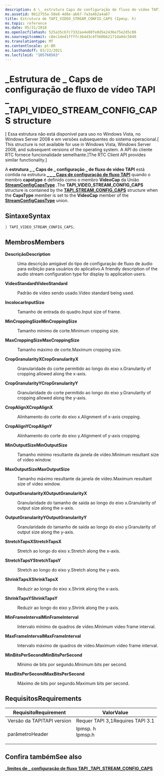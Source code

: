```yaml
---
description: A \_ estrutura Caps de configuração de fluxo de vídeo TAPI \_ \_ \_ está contida \_ na \_ estrutura Caps de configuração de fluxo TAPI \_ quando o membro capstype é definido como o membro VideoCap da União StreamConfigCapsType.
ms.assetid: 8812755a-50e8-4d8e-ab67-7a3a4b2a4a67
title: Estrutura de TAPI_VIDEO_STREAM_CONFIG_CAPS (Ipmsp. h)
ms.topic: reference
ms.date: 05/31/2018
ms.openlocfilehash: 525a35cb7c7332aa4e80fe8d5e2436e75e2d5c08
ms.sourcegitcommit: c8ec1ded1ffffc364d3c4f560bb2171da0dc5040
ms.translationtype: MT
ms.contentlocale: pt-BR
ms.lasthandoff: 03/22/2021
ms.locfileid: "105768563"
---
```

# <a name="tapi_video_stream_config_caps-structure"></a><span data-ttu-id="c2000-103">\_Estrutura de \_ Caps de configuração de fluxo de vídeo TAPI \_ \_</span><span class="sxs-lookup"><span data-stu-id="c2000-103">TAPI\_VIDEO\_STREAM\_CONFIG\_CAPS structure</span></span>

<span data-ttu-id="c2000-104">\[ Essa estrutura não está disponível para uso no Windows Vista, no Windows Server 2008 e em versões subsequentes do sistema operacional.</span><span class="sxs-lookup"><span data-stu-id="c2000-104">\[ This structure is not available for use in Windows Vista, Windows Server 2008, and subsequent versions of the operating system.</span></span> <span data-ttu-id="c2000-105">A API do cliente RTC fornece funcionalidade semelhante.\]</span><span class="sxs-lookup"><span data-stu-id="c2000-105">The RTC Client API provides similar functionality.\]</span></span>

<span data-ttu-id="c2000-106">A **estrutura \_ \_ Caps de \_ configuração \_ de fluxo de vídeo TAPI** está contida na estrutura [**\_ \_ \_ Caps de configuração de fluxo TAPI**](tapi-stream-config-caps.md) quando o membro **capstype** é definido como o membro **VideoCap** da União [**StreamConfigCapsType**](streamconfigcapstype.md) .</span><span class="sxs-lookup"><span data-stu-id="c2000-106">The **TAPI\_VIDEO\_STREAM\_CONFIG\_CAPS** structure is contained by the [**TAPI\_STREAM\_CONFIG\_CAPS**](tapi-stream-config-caps.md) structure when the **CapsType** member is set to the **VideoCap** member of the [**StreamConfigCapsType**](streamconfigcapstype.md) union.</span></span>

## <a name="syntax"></a><span data-ttu-id="c2000-107">Sintaxe</span><span class="sxs-lookup"><span data-stu-id="c2000-107">Syntax</span></span>


```C++
} TAPI_VIDEO_STREAM_CONFIG_CAPS;
```



## <a name="members"></a><span data-ttu-id="c2000-108">Membros</span><span class="sxs-lookup"><span data-stu-id="c2000-108">Members</span></span>

<dl> <dt>

<span data-ttu-id="c2000-109">**Descrição**</span><span class="sxs-lookup"><span data-stu-id="c2000-109">**Description**</span></span>
</dt> <dd>

<span data-ttu-id="c2000-110">Uma descrição amigável do tipo de configuração de fluxo de áudio para exibição para usuários do aplicativo.</span><span class="sxs-lookup"><span data-stu-id="c2000-110">A friendly description of the audio stream configuration type for display to application users.</span></span>

</dd> <dt>

<span data-ttu-id="c2000-111">**VideoStandard**</span><span class="sxs-lookup"><span data-stu-id="c2000-111">**VideoStandard**</span></span>
</dt> <dd>

<span data-ttu-id="c2000-112">Padrão de vídeo sendo usado.</span><span class="sxs-lookup"><span data-stu-id="c2000-112">Video standard being used.</span></span>

</dd> <dt>

<span data-ttu-id="c2000-113">**Incolocar**</span><span class="sxs-lookup"><span data-stu-id="c2000-113">**InputSize**</span></span>
</dt> <dd>

<span data-ttu-id="c2000-114">Tamanho de entrada do quadro.</span><span class="sxs-lookup"><span data-stu-id="c2000-114">Input size of frame.</span></span>

</dd> <dt>

<span data-ttu-id="c2000-115">**MinCroppingSize**</span><span class="sxs-lookup"><span data-stu-id="c2000-115">**MinCroppingSize**</span></span>
</dt> <dd>

<span data-ttu-id="c2000-116">Tamanho mínimo de corte.</span><span class="sxs-lookup"><span data-stu-id="c2000-116">Minimum cropping size.</span></span>

</dd> <dt>

<span data-ttu-id="c2000-117">**MaxCroppingSize**</span><span class="sxs-lookup"><span data-stu-id="c2000-117">**MaxCroppingSize**</span></span>
</dt> <dd>

<span data-ttu-id="c2000-118">Tamanho máximo de corte.</span><span class="sxs-lookup"><span data-stu-id="c2000-118">Maximum cropping size.</span></span>

</dd> <dt>

<span data-ttu-id="c2000-119">**CropGranularityX**</span><span class="sxs-lookup"><span data-stu-id="c2000-119">**CropGranularityX**</span></span>
</dt> <dd>

<span data-ttu-id="c2000-120">Granularidade do corte permitido ao longo do eixo x.</span><span class="sxs-lookup"><span data-stu-id="c2000-120">Granularity of cropping allowed along the x-axis.</span></span>

</dd> <dt>

<span data-ttu-id="c2000-121">**CropGranularityY**</span><span class="sxs-lookup"><span data-stu-id="c2000-121">**CropGranularityY**</span></span>
</dt> <dd>

<span data-ttu-id="c2000-122">Granularidade do corte permitido ao longo do eixo y.</span><span class="sxs-lookup"><span data-stu-id="c2000-122">Granularity of cropping allowed along the y-axis.</span></span>

</dd> <dt>

<span data-ttu-id="c2000-123">**CropAlignX**</span><span class="sxs-lookup"><span data-stu-id="c2000-123">**CropAlignX**</span></span>
</dt> <dd>

<span data-ttu-id="c2000-124">Alinhamento do corte do eixo x.</span><span class="sxs-lookup"><span data-stu-id="c2000-124">Alignment of x-axis cropping.</span></span>

</dd> <dt>

<span data-ttu-id="c2000-125">**CropAlignY**</span><span class="sxs-lookup"><span data-stu-id="c2000-125">**CropAlignY**</span></span>
</dt> <dd>

<span data-ttu-id="c2000-126">Alinhamento do corte do eixo y.</span><span class="sxs-lookup"><span data-stu-id="c2000-126">Alignment of y-axis cropping.</span></span>

</dd> <dt>

<span data-ttu-id="c2000-127">**MinOutputSize**</span><span class="sxs-lookup"><span data-stu-id="c2000-127">**MinOutputSize**</span></span>
</dt> <dd>

<span data-ttu-id="c2000-128">Tamanho mínimo resultante da janela de vídeo.</span><span class="sxs-lookup"><span data-stu-id="c2000-128">Minimum resultant size of video window.</span></span>

</dd> <dt>

<span data-ttu-id="c2000-129">**MaxOutputSize**</span><span class="sxs-lookup"><span data-stu-id="c2000-129">**MaxOutputSize**</span></span>
</dt> <dd>

<span data-ttu-id="c2000-130">Tamanho máximo resultante da janela de vídeo.</span><span class="sxs-lookup"><span data-stu-id="c2000-130">Maximum resultant size of video window.</span></span>

</dd> <dt>

<span data-ttu-id="c2000-131">**OutputGranularityX**</span><span class="sxs-lookup"><span data-stu-id="c2000-131">**OutputGranularityX**</span></span>
</dt> <dd>

<span data-ttu-id="c2000-132">Granularidade do tamanho de saída ao longo do eixo x.</span><span class="sxs-lookup"><span data-stu-id="c2000-132">Granularity of output size along the x-axis.</span></span>

</dd> <dt>

<span data-ttu-id="c2000-133">**OutputGranularityY**</span><span class="sxs-lookup"><span data-stu-id="c2000-133">**OutputGranularityY**</span></span>
</dt> <dd>

<span data-ttu-id="c2000-134">Granularidade do tamanho de saída ao longo do eixo y.</span><span class="sxs-lookup"><span data-stu-id="c2000-134">Granularity of output size along the y-axis.</span></span>

</dd> <dt>

<span data-ttu-id="c2000-135">**StretchTapsX**</span><span class="sxs-lookup"><span data-stu-id="c2000-135">**StretchTapsX**</span></span>
</dt> <dd>

<span data-ttu-id="c2000-136">Stretch ao longo do eixo x.</span><span class="sxs-lookup"><span data-stu-id="c2000-136">Stretch along the x-axis.</span></span>

</dd> <dt>

<span data-ttu-id="c2000-137">**StretchTapsY**</span><span class="sxs-lookup"><span data-stu-id="c2000-137">**StretchTapsY**</span></span>
</dt> <dd>

<span data-ttu-id="c2000-138">Stretch ao longo do eixo y.</span><span class="sxs-lookup"><span data-stu-id="c2000-138">Stretch along the y-axis.</span></span>

</dd> <dt>

<span data-ttu-id="c2000-139">**ShrinkTapsX**</span><span class="sxs-lookup"><span data-stu-id="c2000-139">**ShrinkTapsX**</span></span>
</dt> <dd>

<span data-ttu-id="c2000-140">Reduzir ao longo do eixo x.</span><span class="sxs-lookup"><span data-stu-id="c2000-140">Shrink along the x-axis.</span></span>

</dd> <dt>

<span data-ttu-id="c2000-141">**ShrinkTapsY**</span><span class="sxs-lookup"><span data-stu-id="c2000-141">**ShrinkTapsY**</span></span>
</dt> <dd>

<span data-ttu-id="c2000-142">Reduzir ao longo do eixo y.</span><span class="sxs-lookup"><span data-stu-id="c2000-142">Shrink along the y-axis.</span></span>

</dd> <dt>

<span data-ttu-id="c2000-143">**MinFrameInterval**</span><span class="sxs-lookup"><span data-stu-id="c2000-143">**MinFrameInterval**</span></span>
</dt> <dd>

<span data-ttu-id="c2000-144">Intervalo mínimo de quadros de vídeo.</span><span class="sxs-lookup"><span data-stu-id="c2000-144">Minimum video frame interval.</span></span>

</dd> <dt>

<span data-ttu-id="c2000-145">**MaxFrameInterval**</span><span class="sxs-lookup"><span data-stu-id="c2000-145">**MaxFrameInterval**</span></span>
</dt> <dd>

<span data-ttu-id="c2000-146">Intervalo máximo de quadros de vídeo.</span><span class="sxs-lookup"><span data-stu-id="c2000-146">Maximum video frame interval.</span></span>

</dd> <dt>

<span data-ttu-id="c2000-147">**MinBitsPerSecond**</span><span class="sxs-lookup"><span data-stu-id="c2000-147">**MinBitsPerSecond**</span></span>
</dt> <dd>

<span data-ttu-id="c2000-148">Mínimo de bits por segundo.</span><span class="sxs-lookup"><span data-stu-id="c2000-148">Minimum bits per second.</span></span>

</dd> <dt>

<span data-ttu-id="c2000-149">**MaxBitsPerSecond**</span><span class="sxs-lookup"><span data-stu-id="c2000-149">**MaxBitsPerSecond**</span></span>
</dt> <dd>

<span data-ttu-id="c2000-150">Máximo de bits por segundo.</span><span class="sxs-lookup"><span data-stu-id="c2000-150">Maximum bits per second.</span></span>

</dd> </dl>

## <a name="requirements"></a><span data-ttu-id="c2000-151">Requisitos</span><span class="sxs-lookup"><span data-stu-id="c2000-151">Requirements</span></span>



| <span data-ttu-id="c2000-152">Requisito</span><span class="sxs-lookup"><span data-stu-id="c2000-152">Requirement</span></span> | <span data-ttu-id="c2000-153">Valor</span><span class="sxs-lookup"><span data-stu-id="c2000-153">Value</span></span> |
|-------------------------|------------------------------------------------------------------------------------|
| <span data-ttu-id="c2000-154">Versão da TAPI</span><span class="sxs-lookup"><span data-stu-id="c2000-154">TAPI version</span></span><br/> | <span data-ttu-id="c2000-155">Requer TAPI 3,1</span><span class="sxs-lookup"><span data-stu-id="c2000-155">Requires TAPI 3.1</span></span><br/>                                                       |
| <span data-ttu-id="c2000-156">parâmetro</span><span class="sxs-lookup"><span data-stu-id="c2000-156">Header</span></span><br/>       | <dl> <span data-ttu-id="c2000-157"><dt>Ipmsp. h</dt></span><span class="sxs-lookup"><span data-stu-id="c2000-157"><dt>Ipmsp.h</dt></span></span> </dl> |



## <a name="see-also"></a><span data-ttu-id="c2000-158">Confira também</span><span class="sxs-lookup"><span data-stu-id="c2000-158">See also</span></span>

<dl> <dt>

[<span data-ttu-id="c2000-159">**\_limites de \_ configuração de fluxo TAPI \_**</span><span class="sxs-lookup"><span data-stu-id="c2000-159">**TAPI\_STREAM\_CONFIG\_CAPS**</span></span>](tapi-stream-config-caps.md)
</dt> </dl>

 

 





